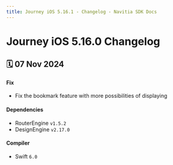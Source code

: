 ```yaml
---
title: Journey iOS 5.16.1 - Changelog - Navitia SDK Docs
---
```


# Journey iOS 5.16.0 Changelog

<h2>🗓 07 Nov 2024</h2>

#### Fix
- Fix the bookmark feature with more possibilities of displaying 

#### Dependencies
- RouterEngine `v1.5.2`
- DesignEngine `v2.17.0`

#### Compiler
-  Swift  `6.0`